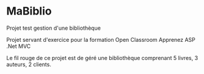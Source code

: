 # MaBiblio
Projet test gestion d'une bibliothèque

Projet servant d'exercice pour la formation Open Classroom
Apprenez ASP .Net MVC

Le fil rouge de ce projet est de géré une bibliothèque comprenant 5 livres, 3 auteurs, 2 clients.
